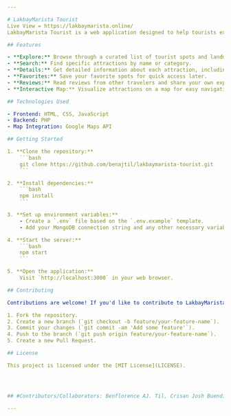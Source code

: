 ```yaml
---

# LakbayMarista Tourist
Live View = https://lakbaymarista.online/
LakbayMarista Tourist is a web application designed to help tourists explore and discover various attractions and destinations around Marista. Whether you're a local looking for hidden gems or a visitor planning your itinerary, LakbayMarista Tourist provides you with essential information to make your journey unforgettable.

## Features

- **Explore:** Browse through a curated list of tourist spots and landmarks.
- **Search:** Find specific attractions by name or category.
- **Details:** Get detailed information about each attraction, including descriptions, photos, and location.
- **Favorites:** Save your favorite spots for quick access later.
- **Reviews:** Read reviews from other travelers and share your own experiences.
- **Interactive Map:** Visualize attractions on a map for easy navigation.

## Technologies Used

- Frontend: HTML, CSS, JavaScript
- Backend: PHP
- Map Integration: Google Maps API

## Getting Started

1. **Clone the repository:**
    ```bash
    git clone https://github.com/benajtil/lakbaymarista-tourist.git
    ```

2. **Install dependencies:**
    ```bash
    npm install
    ```

3. **Set up environment variables:**
    - Create a `.env` file based on the `.env.example` template.
    - Add your MongoDB connection string and any other necessary variables.

4. **Start the server:**
    ```bash
    npm start
    ```

5. **Open the application:**
    Visit `http://localhost:3000` in your web browser.

## Contributing

Contributions are welcome! If you'd like to contribute to LakbayMarista Tourist, please follow these steps:

1. Fork the repository.
2. Create a new branch (`git checkout -b feature/your-feature-name`).
3. Commit your changes (`git commit -am 'Add some feature'`).
4. Push to the branch (`git push origin feature/your-feature-name`).
5. Create a new Pull Request.

## License

This project is licensed under the [MIT License](LICENSE).




## #Contributors/Collaborators: Benflorence AJ. Til, Crisan Josh Buendicho, Angelo Habaradas, Ford Bryant Sadio, 

---
```


